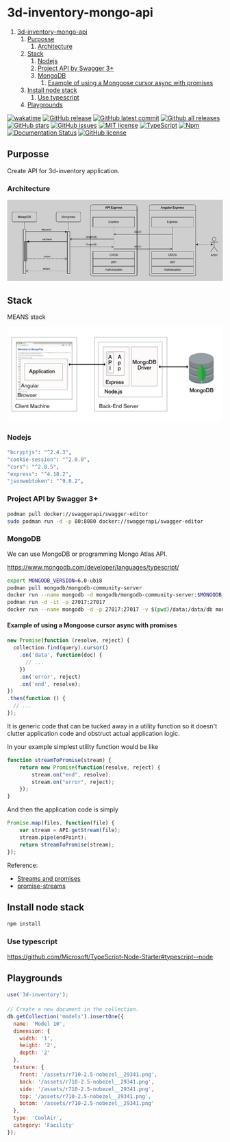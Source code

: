 ﻿# 3d-inventory-mongo-api

1. [3d-inventory-mongo-api](#3d-inventory-mongo-api)
   1. [Purposse](#purposse)
      1. [Architecture](#architecture)
   2. [Stack](#stack)
      1. [Nodejs](#nodejs)
      2. [Project API by Swagger 3+](#project-api-by-swagger-3)
      3. [MongoDB](#mongodb)
         1. [Example of using a Mongoose cursor async with promises](#example-of-using-a-mongoose-cursor-async-with-promises)
   3. [Install node stack](#install-node-stack)
      1. [Use typescript](#use-typescript)
   4. [Playgrounds](#playgrounds)

[![wakatime](https://wakatime.com/badge/user/3bbeedbe-0c6a-4a01-b3cd-a85d319a03bf/project/018c29b5-69aa-44a9-823a-51170ee4eafb.svg)](https://wakatime.com/badge/user/3bbeedbe-0c6a-4a01-b3cd-a85d319a03bf/project/018c29b5-69aa-44a9-823a-51170ee4eafb)
[![GitHub release](https://img.shields.io/github/release/karol-preiskorn/3d-inventory-mongo-api)](https://GitHub.com/karol-preiskorn/3d-inventory-mongo-api/releases/)
[![GitHub latest commit](https://badgen.net/github/last-commit/karol-preiskorn/3d-inventory-mongo-api)](https://GitHub.com/karol-preiskorn/3d-inventory-mongo-api/commit/)
[![Github all releases](https://img.shields.io/github/downloads/karol-preiskorn/3d-inventory-mongo-api/total.svg)](https://GitHub.com/karol-preiskorn/3d-inventory-mongo-api/releases/)
[![GitHub stars](https://img.shields.io/github/stars/karol-preiskorn/3d-inventory-mongo-api.svg?style=social&label=Star&maxAge=2592000)](https://GitHub.com/karol-preiskorn/3d-inventory-mongo-api/stargazers/)
[![GitHub issues](https://img.shields.io/github/issues/karol-preiskorn/3d-inventory-mongo-api.svg)](https://GitHub.com/karol-preiskorn/3d-inventory-mongo-api/issues/)
[![MIT license](https://img.shields.io/badge/License-MIT-blue.svg)](https://lbesson.mit-license.org/)
[![TypeScript](https://img.shields.io/badge/--3178C6?logo=typescript&logoColor=ffffff)](https://www.typescriptlang.org/)
[![Npm](https://badgen.net/badge/icon/npm?icon=npm&label)](https://https://npmjs.com/)
[![Documentation Status](https://readthedocs.org/projects/ansicolortags/badge/?version=latest)](http://ansicolortags.readthedocs.io/?badge=latest)
[![GitHub license](https://badgen.net/github/license/karol-preiskorn/3d-inventory-mongo-api)](https://github.com/karol-preiskorn/3d-inventory-mongo-api/blob/master/LICENSE)

## Purposse

Create API for 3d-inventory application.

### Architecture

![Architecture 3d-inventory Mongo API](assets/architecture.png)

## Stack

MEANS stack

![MEAN Stack (from: https://www.mongodb.com/blog)](assets/MEAN_Stack-phueurihe2.png)

### Nodejs

```bash
"bcryptjs": "^2.4.3",
"cookie-session": "^2.0.0",
"cors": "^2.8.5",
"express": "^4.18.2",
"jsonwebtoken": "^9.0.2",
```

### Project API by Swagger 3+

```bash
podman pull docker://swaggerapi/swagger-editor
sudo podman run -d -p 80:8080 docker://swaggerapi/swagger-editor
```

### MongoDB

We can use MongoDB or programming Mongo Atlas API.

<https://www.mongodb.com/developer/languages/typescript/>

```bash
export MONGODB_VERSION=6.0-ubi8
podman pull mongodb/mongodb-community-server
docker run --name mongodb -d mongodb/mongodb-community-server:$MONGODB_VERSION
podman run -d -it -p 27017:27017
docker run --name mongodb -d -p 27017:27017 -v $(pwd)/data:/data/db mongodb/mongodb-community-server:$MONGODB_VERSION
```

#### Example of using a Mongoose cursor async with promises

```javascript
new Promise(function (resolve, reject) {
  collection.find(query).cursor()
    .on('data', function(doc) {
      // ...
    })
    .on('error', reject)
    .on('end', resolve);
})
.then(function () {
  // ...
});
```

It is generic code that can be tucked away in a utility function so it doesn't
clutter application code and obstruct actual application logic.

In your example simplest utility function would be like

```js
function streamToPromise(stream) {
    return new Promise(function(resolve, reject) {
        stream.on("end", resolve);
        stream.on("error", reject);
    });
}
```

And then the application code is simply

```js
Promise.map(files, function(file) {
    var stream = API.getStream(file);
    stream.pipe(endPoint);
    return streamToPromise(stream);
});
```

Reference:

- [Streams and promises](https://github.com/petkaantonov/bluebird/issues/332#issuecomment-58326173)
- [promise-streams](https://github.com/spion/promise-streams)

## Install node stack

```bash
npm install
```

### Use typescript

<https://github.com/Microsoft/TypeScript-Node-Starter#typescript--node>

## Playgrounds

```javascript
use('3d-inventory');

// Create a new document in the collection.
db.getCollection('models').insertOne({
  name: 'Model 10',
  dimension: {
    width: '1',
    height: '2',
    depth: '2'
  },
  texture: {
    front: '/assets/r710-2.5-nobezel__29341.png',
    back: '/assets/r710-2.5-nobezel__29341.png',
    side: '/assets/r710-2.5-nobezel__29341.png',
    top: '/assets/r710-2.5-nobezel__29341.png',
    botom: '/assets/r710-2.5-nobezel__29341.png'
  },
  type: 'CoolAir',
  category: 'Facility'
});
```

